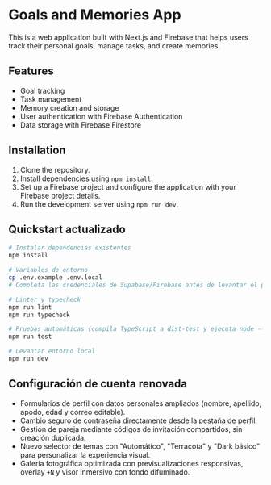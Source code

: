 # Goals and Memories App

This is a web application built with Next.js and Firebase that helps users track their personal goals, manage tasks, and create memories.

## Features

* Goal tracking
* Task management
* Memory creation and storage
* User authentication with Firebase Authentication
* Data storage with Firebase Firestore

## Installation

1. Clone the repository.
2. Install dependencies using `npm install`.
3. Set up a Firebase project and configure the application with your Firebase project details.
4. Run the development server using `npm run dev`.

## Quickstart actualizado

```bash
# Instalar dependencias existentes
npm install

# Variables de entorno
cp .env.example .env.local
# Completa las credenciales de Supabase/Firebase antes de levantar el proyecto.

# Linter y typecheck
npm run lint
npm run typecheck

# Pruebas automáticas (compila TypeScript a dist-test y ejecuta node --test)
npm run test

# Levantar entorno local
npm run dev
```

## Configuración de cuenta renovada

- Formularios de perfil con datos personales ampliados (nombre, apellido, apodo, edad y correo editable).
- Cambio seguro de contraseña directamente desde la pestaña de perfil.
- Gestión de pareja mediante códigos de invitación compartidos, sin creación duplicada.
- Nuevo selector de temas con "Automático", "Terracota" y "Dark básico" para personalizar la experiencia visual.
- Galería fotográfica optimizada con previsualizaciones responsivas, overlay `+N` y visor inmersivo con fondo difuminado.

